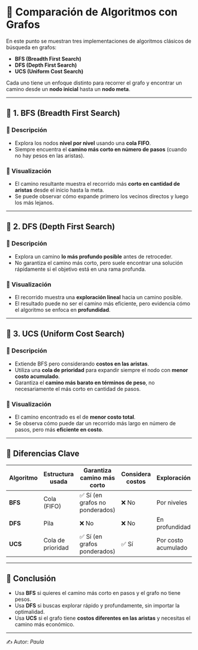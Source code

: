 # 🔎 Comparación de Algoritmos con Grafos  
En este punto se muestran tres implementaciones de algoritmos clásicos de búsqueda en grafos:  

- **BFS (Breadth First Search)**  
- **DFS (Depth First Search)**  
- **UCS (Uniform Cost Search)**  

Cada uno tiene un enfoque distinto para recorrer el grafo y encontrar un camino desde un **nodo inicial** hasta un **nodo meta**.

---

## 📌 1. BFS (Breadth First Search)

### 🔹 Descripción
- Explora los nodos **nivel por nivel** usando una **cola FIFO**.  
- Siempre encuentra el **camino más corto en número de pasos** (cuando no hay pesos en las aristas).  

### 👀 Visualización
- El camino resultante muestra el recorrido más **corto en cantidad de aristas** desde el inicio hasta la meta.  
- Se puede observar cómo expande primero los vecinos directos y luego los más lejanos.

---

## 📌 2. DFS (Depth First Search)

### 🔹 Descripción
- Explora un camino **lo más profundo posible** antes de retroceder.  
- No garantiza el camino más corto, pero suele encontrar una solución rápidamente si el objetivo está en una rama profunda.  

### 👀 Visualización
- El recorrido muestra una **exploración lineal** hacia un camino posible.  
- El resultado puede no ser el camino más eficiente, pero evidencia cómo el algoritmo se enfoca en **profundidad**.

---

## 📌 3. UCS (Uniform Cost Search)

### 🔹 Descripción
- Extiende BFS pero considerando **costos en las aristas**.  
- Utiliza una **cola de prioridad** para expandir siempre el nodo con **menor costo acumulado**.  
- Garantiza el **camino más barato en términos de peso**, no necesariamente el más corto en cantidad de pasos.  

### 👀 Visualización 
- El camino encontrado es el de **menor costo total**.  
- Se observa cómo puede dar un recorrido más largo en número de pasos, pero más **eficiente en costo**.  

---

## 🚀 Diferencias Clave

| Algoritmo | Estructura usada | Garantiza camino más corto | Considera costos | Exploración |
|-----------|-----------------|----------------------------|-----------------|-------------|
| **BFS**  | Cola (FIFO)      | ✅ Sí (en grafos no ponderados) | ❌ No            | Por niveles |
| **DFS**  | Pila | ❌ No                      | ❌ No            | En profundidad |
| **UCS**  | Cola de prioridad| ✅ Sí (en grafos ponderados)   | ✅ Sí            | Por costo acumulado |

---

## 🎯 Conclusión
- Usa **BFS** si quieres el camino más corto en pasos y el grafo no tiene pesos.  
- Usa **DFS** si buscas explorar rápido y profundamente, sin importar la optimalidad.  
- Usa **UCS** si el grafo tiene **costos diferentes en las aristas** y necesitas el camino más económico.  

---

✍️ Autor: *Paula*  

